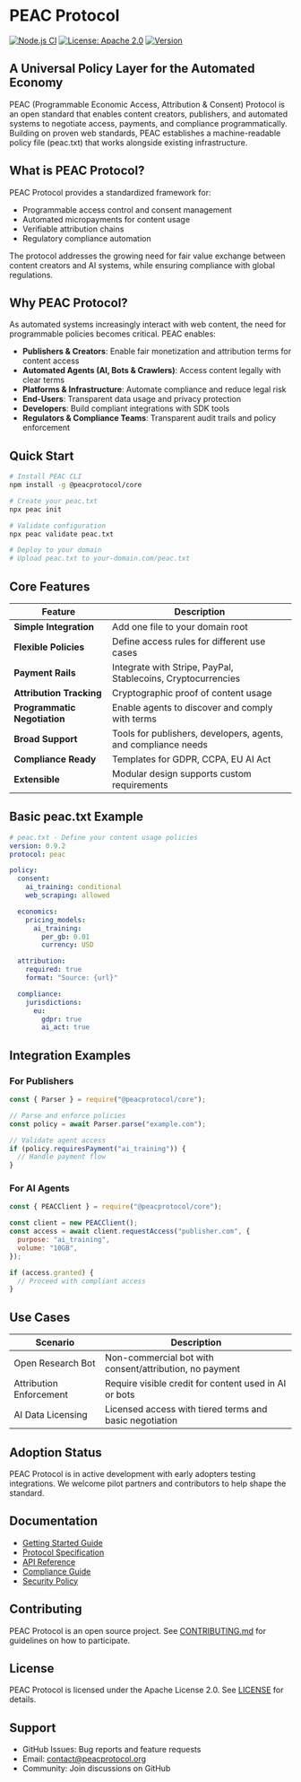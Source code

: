 # PEAC Protocol

[![Node.js CI](https://github.com/peacprotocol/peac/actions/workflows/ci.yml/badge.svg)](https://github.com/peacprotocol/peac/actions/workflows/ci.yml)
[![License: Apache 2.0](https://img.shields.io/badge/License-Apache%202.0-blue.svg)](https://opensource.org/licenses/Apache-2.0)
[![Version](https://img.shields.io/badge/version-0.9.2-green.svg)](https://github.com/peacprotocol/peac/releases)

## A Universal Policy Layer for the Automated Economy

PEAC (Programmable Economic Access, Attribution & Consent) Protocol is an open standard that enables content creators, publishers, and automated systems to negotiate access, payments, and compliance programmatically. Building on proven web standards, PEAC establishes a machine-readable policy file (peac.txt) that works alongside existing infrastructure.

## What is PEAC Protocol?

PEAC Protocol provides a standardized framework for:

- Programmable access control and consent management
- Automated micropayments for content usage
- Verifiable attribution chains
- Regulatory compliance automation

The protocol addresses the growing need for fair value exchange between content creators and AI systems, while ensuring compliance with global regulations.

## Why PEAC Protocol?

As automated systems increasingly interact with web content, the need for programmable policies becomes critical. PEAC enables:

- **Publishers & Creators**: Enable fair monetization and attribution terms for content access
- **Automated Agents (AI, Bots & Crawlers)**: Access content legally with clear terms
- **Platforms & Infrastructure**: Automate compliance and reduce legal risk
- **End-Users**: Transparent data usage and privacy protection
- **Developers**: Build compliant integrations with SDK tools
- **Regulators & Compliance Teams**: Transparent audit trails and policy enforcement

## Quick Start

```bash
# Install PEAC CLI
npm install -g @peacprotocol/core

# Create your peac.txt
npx peac init

# Validate configuration
npx peac validate peac.txt

# Deploy to your domain
# Upload peac.txt to your-domain.com/peac.txt
```

## Core Features

| Feature                      | Description                                                    |
| ---------------------------- | -------------------------------------------------------------- |
| **Simple Integration**       | Add one file to your domain root                               |
| **Flexible Policies**        | Define access rules for different use cases                    |
| **Payment Rails**            | Integrate with Stripe, PayPal, Stablecoins, Cryptocurrencies   |
| **Attribution Tracking**     | Cryptographic proof of content usage                           |
| **Programmatic Negotiation** | Enable agents to discover and comply with terms                |
| **Broad Support**            | Tools for publishers, developers, agents, and compliance needs |
| **Compliance Ready**         | Templates for GDPR, CCPA, EU AI Act                            |
| **Extensible**               | Modular design supports custom requirements                    |

## Basic peac.txt Example

```yaml
# peac.txt - Define your content usage policies
version: 0.9.2
protocol: peac

policy:
  consent:
    ai_training: conditional
    web_scraping: allowed

  economics:
    pricing_models:
      ai_training:
        per_gb: 0.01
        currency: USD

  attribution:
    required: true
    format: "Source: {url}"

  compliance:
    jurisdictions:
      eu:
        gdpr: true
        ai_act: true
```

## Integration Examples

### For Publishers

```javascript
const { Parser } = require("@peacprotocol/core");

// Parse and enforce policies
const policy = await Parser.parse("example.com");

// Validate agent access
if (policy.requiresPayment("ai_training")) {
  // Handle payment flow
}
```

### For AI Agents

```javascript
const { PEACClient } = require("@peacprotocol/core");

const client = new PEACClient();
const access = await client.requestAccess("publisher.com", {
  purpose: "ai_training",
  volume: "10GB",
});

if (access.granted) {
  // Proceed with compliant access
}
```

## Use Cases

| Scenario                | Description                                             |
| ----------------------- | ------------------------------------------------------- |
| Open Research Bot       | Non-commercial bot with consent/attribution, no payment |
| Attribution Enforcement | Require visible credit for content used in AI or bots   |
| AI Data Licensing       | Licensed access with tiered terms and basic negotiation |

## Adoption Status

PEAC Protocol is in active development with early adopters testing integrations. We welcome pilot partners and contributors to help shape the standard.

## Documentation

- [Getting Started Guide](docs/getting-started.md)
- [Protocol Specification](spec.md)
- [API Reference](docs/api-reference.md)
- [Compliance Guide](docs/compliance-guide.md)
- [Security Policy](SECURITY.md)

## Contributing

PEAC Protocol is an open source project. See [CONTRIBUTING.md](CONTRIBUTING.md) for guidelines on how to participate.

## License

PEAC Protocol is licensed under the Apache License 2.0. See [LICENSE](LICENSE) for details.

## Support

- GitHub Issues: Bug reports and feature requests
- Email: contact@peacprotocol.org
- Community: Join discussions on GitHub
